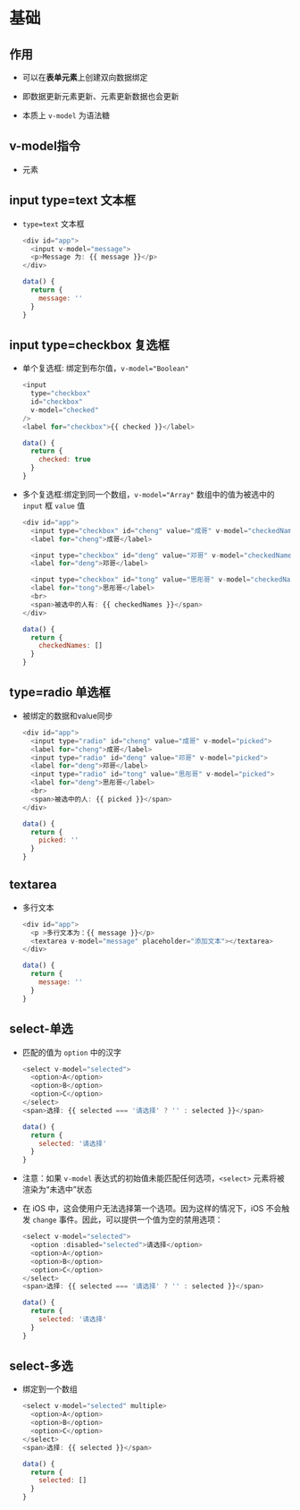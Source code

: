 # 基础

## 作用

- 可以在**表单元素**上创建双向数据绑定

- 即数据更新元素更新、元素更新数据也会更新

- 本质上 `v-model` 为语法糖

## v-model指令

- 元素

## input type=text 文本框

- `type=text` 文本框

    ```js
    <div id="app">
      <input v-model="message">
      <p>Message 为: {{ message }}</p>
    </div>
    ```

    ```js
    data() {
      return {
        message: ''
      }
    }
    ```

## input type=checkbox 复选框

- 单个复选框: 绑定到布尔值，`v-model="Boolean"`

    ```js
    <input
      type="checkbox"
      id="checkbox"
      v-model="checked"
    />
    <label for="checkbox">{{ checked }}</label>
    ```

    ```js
    data() {
      return {
        checked: true
      }
    }
    ```

- 多个复选框:绑定到同一个数组，`v-model="Array"` 数组中的值为被选中的 `input` 框 `value` 值

    ```js
    <div id="app">
      <input type="checkbox" id="cheng" value="成哥" v-model="checkedNames">
      <label for="cheng">成哥</label>

      <input type="checkbox" id="deng" value="邓哥" v-model="checkedNames">
      <label for="deng">邓哥</label>

      <input type="checkbox" id="tong" value="思彤哥" v-model="checkedNames">
      <label for="tong">思彤哥</label>
      <br>
      <span>被选中的人有: {{ checkedNames }}</span>
    </div>
    ```

    ```js
    data() {
      return {
        checkedNames: []
      }
    }
    ```

## type=radio 单选框

- 被绑定的数据和value同步

    ```js
    <div id="app">
      <input type="radio" id="cheng" value="成哥" v-model="picked">
      <label for="cheng">成哥</label>
      <input type="radio" id="deng" value="邓哥" v-model="picked">
      <label for="deng">邓哥</label>
      <input type="radio" id="tong" value="思彤哥" v-model="picked">
      <label for="deng">思彤哥</label>
      <br>
      <span>被选中的人: {{ picked }}</span>
    </div>
    ```

    ```js
    data() {
      return {
        picked: ''
      }
    }
    ```

## textarea

- 多行文本

    ```js
    <div id="app">
      <p >多行文本为：{{ message }}</p>
      <textarea v-model="message" placeholder="添加文本"></textarea>
    </div>
    ```

    ```js
    data() {
      return {
        message: ''
      }
    }
    ```

## select-单选

- 匹配的值为 `option` 中的汉字

    ```js
    <select v-model="selected">
      <option>A</option>
      <option>B</option>
      <option>C</option>
    </select>
    <span>选择: {{ selected === '请选择' ? '' : selected }}</span>
    ```

    ```js
    data() {
      return {
        selected: '请选择'
      }
    }
    ```

- 注意：如果 `v-model` 表达式的初始值未能匹配任何选项，`<select>` 元素将被渲染为“未选中”状态

- 在 iOS 中，这会使用户无法选择第一个选项。因为这样的情况下，iOS 不会触发 `change` 事件。因此，可以提供一个值为空的禁用选项：

    ```js
    <select v-model="selected">
      <option :disabled="selected">请选择</option>
      <option>A</option>
      <option>B</option>
      <option>C</option>
    </select>
    <span>选择: {{ selected === '请选择' ? '' : selected }}</span>
    ```

    ```js
    data() {
      return {
        selected: '请选择'
      }
    }
    ```

## select-多选

- 绑定到一个数组

    ```js
    <select v-model="selected" multiple>
      <option>A</option>
      <option>B</option>
      <option>C</option>
    </select>
    <span>选择: {{ selected }}</span>
    ```

    ```js
    data() {
      return {
        selected: []
      }
    }
    ```
